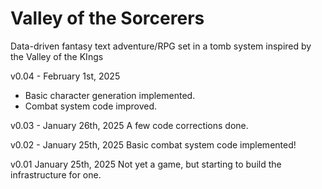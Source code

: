 # Valley of the Sorcerers
Data-driven fantasy text adventure/RPG set in a tomb system inspired by the Valley of the KIngs

v0.04 - February 1st, 2025
- Basic character generation implemented.
- Combat system code improved.

v0.03 - January 26th, 2025
A few code corrections done.

v0.02 - January 25th, 2025
Basic combat system code implemented!

v0.01 January 25th, 2025
Not yet a game, but starting to build the infrastructure for one.
